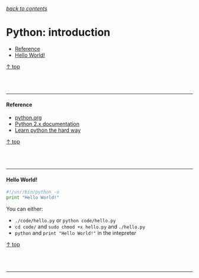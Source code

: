 [*back to contents*](https://github.com/gyuho/learn#contents)<br>

# Python: introduction

- [Reference](#reference)
- [Hello World!](#hello-world)

[↑ top](#python-introduction)
<br><br><br><br><hr>


#### Reference

- [python.org](https://www.python.org/)
- [Python 2.x documentation](https://docs.python.org/2/)
- [Learn python the hard way](http://learnpythonthehardway.org/book/)

[↑ top](#python-introduction)
<br><br><br><br><hr>


#### Hello World!

```python
#!/usr/bin/python -u
print "Hello World!"
```

You can either:

- `./code/hello.py` or `python code/hello.py`
- `cd code/` and `sudo chmod +x hello.py` and `./hello.py`
- `python` and `print "Hello World!"` in the intepreter

[↑ top](#python-introduction)
<br><br><br><br><hr>
